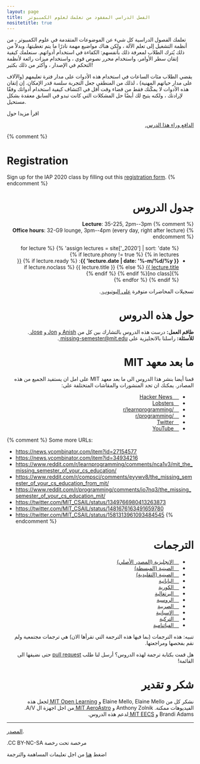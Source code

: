 ```yaml
---
layout: page
title:  الفصل الدراسي المفقود من تعلمك لعلوم الكمبيوتر
nositetitle: true
---
```



<p dir="rtl">

تعلمك الفصول الدراسية كل شيء عن الموضوعات المتقدمة في علوم الكمبيوتر ، من أنظمة التشغيل إلى تعلم الآلة ، ولكن هناك مواضيع مهمة نادرًا ما يتم تغطيتها، وبدلاً من ذلك يُترك الطلاب لمعرفة ذلك بأنفسهم: الكفاءة في استخدام أدواتهم. سنعلمك كيفية إتقان سطر الأوامر، واستخدام محرر نصوص قوي ، واستخدام ميزات رائعة لأنظمة التحكم في الإصدار ، وأكثر من ذلك بكثير!

</p>

<p dir="rtl">

يقضي الطلاب مئات الساعات في استخدام هذه الأدوات على مدار فترة تعليمهم (والآلاف على مدار حياتهم المهنية) ، لذلك من المنطقي جعل التجربة سلسة قدر الإمكان. إن إتقان هذه الأدوات لا يمكّنك فقط من قضاء وقت أقل في اكتشاف كيفية استخدام أدواتك وفقًا لإرادتك ، ولكنه يتيح لك أيضًا حل المشكلات التي كانت تبدو في السابق معقدة بشكل مستحيل.

</p>

<p dir="rtl">

اقرأ مزيدا حول

<a dir="rtl" href="/about/">

الدافع وراء هذا الدرس.

</a> </p>


{% comment %}
# Registration

Sign up for the IAP 2020 class by filling out this [registration form](https://forms.gle/TD1KnwCSV52qexVt9).
{% endcomment %}

<h1 dir="rtl"> جدول الدروس </h1>

<div dir="rtl">



{% comment %}
**Lecture**: 35-225, 2pm--3pm<br>
**Office hours**: 32-G9 lounge, 3pm--4pm (every day, right after lecture)
{% endcomment %}

<ul>
{% assign lectures = site['_2020'] | sort: 'date' %}
{% for lecture in lectures %}
    {% if lecture.phony != true %}
        <li>
        <strong>{{ lecture.date | date: '%-m/%d/%y' }}</strong>:
        {% if lecture.ready %}
            <a href="{{ lecture.url }}">{{ lecture.title }}</a>
        {% else %}
            {{ lecture.title }} {% if lecture.noclass %}[no class]{% endif %}
        {% endif %}
        </li>
    {% endif %}
{% endfor %}
</ul>

</div>




<p dir="rtl">تسجيلات المحاضرات متوفرة <a  href="https://www.youtube.com/playlist?list=PLyzOVJj3bHQuloKGG59rS43e29ro7I57J">على اليوتيوب </a>.</p>


<h1 dir="rtl"> حول هذه الدروس </h1>
<p dir="rtl">
<b>طاقم العمل:</b> 
درست هذه الدروس بالتشارك بين كل من
<a dir="rtl" href="https://www.anishathalye.com/"> Anish </a>
و
<a dir="rtl" href="https://thesquareplanet.com/"> Jon </a>
و
<a dir="rtl" href="http://josejg.com/"> Jose </a>.
<br>
<b>للأسئلة:</b> 
 راسلنا بالانجليزية على 
 <a dir="rtl" href="mailto:missing-semester@mit.edu"> missing-semester@mit.edu </a>.
</p>

<h1 dir="rtl"> ما بعد معهد MIT</h1>
<p dir="rtl">
قمنا أيضا بنشر هذا الدروس الى ما بعد معهد MIT على امل ان يستفيد الجميع من هذه المصادر.
يمكنك ان تجد المنشورات والمقاشات المتختلفة على:
</p>

<ul dir="rtl">
  <li><a href="https://news.ycombinator.com/item?id=22226380">  Hacker News</a></li>
  <li><a href="https://lobste.rs/s/ti1k98/missing_semester_your_cs_education_mit"> Lobsters</a></li>
  <li><a href="https://www.reddit.com/r/learnprogramming/comments/eyagda/the_missing_semester_of_your_cs_education_mit/"> /r/learnprogramming</a></li>
  <li><a href="https://www.reddit.com/r/programming/comments/eyagcd/the_missing_semester_of_your_cs_education_mit/"> /r/programming</a></li>
  <li><a href="https://twitter.com/jonhoo/status/1224383452591509507"> Twitter</a></li>
  <li><a href="https://www.youtube.com/playlist?list=PLyzOVJj3bHQuloKGG59rS43e29ro7I57J"> YouTube</a></li>
</ul>

{% comment %}
Some more URLs:

- https://news.ycombinator.com/item?id=27154577
- https://news.ycombinator.com/item?id=34934216
- https://www.reddit.com/r/learnprogramming/comments/nca1v3/mit_the_missing_semester_of_your_cs_education/
- https://www.reddit.com/r/compsci/comments/eyywv8/the_missing_semester_of_your_cs_education_from_mit/
- https://www.reddit.com/r/programming/comments/io7nq3/the_missing_semester_of_your_cs_education_mit/
- https://twitter.com/MIT_CSAIL/status/1349766980413263873
- https://twitter.com/MIT_CSAIL/status/1481676163491659780
- https://twitter.com/MIT_CSAIL/status/1581313961093484545
{% endcomment %}


<h1 dir="rtl"> الترجمات</h1>
<ul dir="rtl">
  <li><a href="https://missing.csail.mit.edu/"> الإنجليزية (المصدر الأصلي)</a></li>
  <li><a href="https://missing-semester-cn.github.io/"> الصينية (المبسطة)</a></li>
  <li><a href="https://missing-semester-zh-hant.github.io/"> الصينية (التقليدية)</a></li>
  <li><a href="https://missing-semester-jp.github.io/"> اليابانية</a></li>
  <li><a href="https://missing-semester-kr.github.io/"> الكورية</a></li>
  <li><a href="https://missing-semester-pt.github.io/"> البرتغالية</a></li>
  <li><a href="https://missing-semester-rus.github.io/"> الروسية</a></li>
  <li><a href="https://netboxify.com/missing-semester/"> الصربية</a></li>
  <li><a href="https://missing-semester-esp.github.io/"> الإسبانية</a></li>
  <li><a href="https://missing-semester-tr.github.io/"> التركية</a></li>
  <li><a href="https://missing-semester-vn.github.io/"> الفياتنامية</a></li>
</ul>
<p dir="rtl">
  تنبيه: هذه الترجمات (بما فيها هذه الترجمة التي تقرأها الان) هي ترجمات مجتمعية ولم نقم بفحصها ومراجعتها.
</p>
<p dir="rtl">
هل قمت بكتابة ترجمة لهذه الدروس؟ أرسل لنا طلب 
<a href="https://github.com/missing-semester/missing-semester/pulls"> pull request</a>
حتى نضيفها الى القائمة!
</p>

<h1 dir="rtl"> شكر و تقدير</h1>

<p dir="rtl">
نشكر كل من Elaine Mello, Elaine Mello و 
<a href="https://openlearning.mit.edu/"> MIT Open Learning </a>
لجعل هذه الفيديوهات ممكنة.
Anthony Zolnik و 
<a href="https://aeroastro.mit.edu/"> MIT AeroAstro </a>
من اجل اجهزة ال A/V.
<br> Brandi Adams و 
<a href="https://www.eecs.mit.edu/"> MIT EECS </a>
لدعم هذه الدروس.

</p>

---

<div class="small center">
<p><a href="https://github.com/missing-semester-ar/missing-semester-ar.github.io">المصدر</a>.</p>
<p>.CC BY-NC-SA مرخصة تحت رخصة</p>
<p>اضغط <a href="/license/">هنا</a> من اجل تعليمات المساهمة والترجمة</p>
</div>

